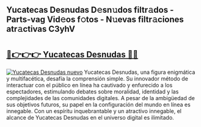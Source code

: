 ## Yucatecas Desnudas D𝚎sn𝚞dos filtr𝚊dos - Parts-vag Vid𝚎os f𝚘tos - N𝚞evas filtr𝚊ciones atr𝚊ctivas C3yhV

# <h2><a href="http://mbe17o.tromn.icu/?c=Yucatecas+Desnudas">🔗👉👉👉 Yucatecas Desnudas 🔗🔗</a></h2>

[![Yucatecas Desnudas nuevo](https://i.imgur.com/pEAQMta.gif)](http://mbe17o.tromn.icu/?c=Yucatecas+Desnudas)
Yucatecas Desnudas, una figura enigmática y multifacética, desafía la comprensión simple. Su innovador método de interactuar con el público en línea ha cautivado y enfurecido a los espectadores, estimulando debates sobre moralidad, identidad y las complejidades de las comunidades digitales. A pesar de la ambigüedad de sus objetivos futuros, su papel en la configuración del mundo en línea es innegable. Con un espíritu inquebrantable y un atractivo innegable, el alcance de Yucatecas Desnudas en el universo digital es ilimitado.
